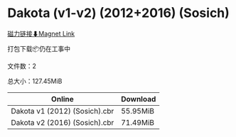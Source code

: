 # Dakota (v1-v2) (2012+2016) (Sosich)

[磁力链接⬇Magnet Link](magnet:?xt=urn:btih:18b242881e383dadce3c66528c34100cda25762c&dn=Dakota%20%28v1-v2%29%20%282012%2B2016%29%20%28Sosich%29)

打包下载📦仍在工事中

文件数：2

总大小：127.45MiB

Online | Download
--- | ---
Dakota v1 (2012) (Sosich).cbr | 55.95MiB
Dakota v2 (2016) (Sosich).cbr | 71.49MiB